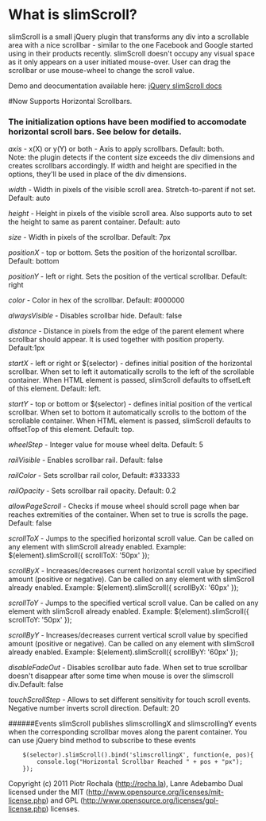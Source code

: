 # What is slimScroll?

slimScroll is a small jQuery plugin that transforms any div into a scrollable area with a nice scrollbar - similar to the one Facebook and Google started using in their products recently. slimScroll doesn't occupy any visual space as it only appears on a user initiated mouse-over. User can drag the scrollbar or use mouse-wheel to change the scroll value.

Demo and deocumentation available here: [jQuery slimScroll docs](http://rocha.la/jQuery-slimScroll)

#Now Supports Horizontal Scrollbars.
### The initialization options have been modified to accomodate horizontal scroll bars. See below for details.

*axis* - x(X) or y(Y) or both - Axis to apply scrollbars. Default: both.  
Note: the plugin detects if the content size exceeds the div dimensions and creates scrollbars accordingly. If width and height are specified in the options, they'll be used in place of the div dimensions.

*width* - Width in pixels of the visible scroll area. Stretch-to-parent if not set. Default: auto

*height* - Height in pixels of the visible scroll area. Also supports auto to set the height to same as parent container. Default: auto

*size* - Width in pixels of the scrollbar. Default: 7px

*positionX* - top or bottom. Sets the position of the horizontal scrollbar. Default: bottom

*positionY* - left or right. Sets the position of the vertical scrollbar. Default: right

*color* - Color in hex of the scrollbar. Default: #000000

*alwaysVisible* - Disables scrollbar hide. Default: false

*distance* - Distance in pixels from the edge of the parent element where scrollbar should appear. It is used together with position property. Default:1px

*startX* - left or right or $(selector) - defines initial position of the horizontal scrollbar. When set to left it automatically scrolls to the left of the scrollable container. When HTML element is passed, slimScroll defaults to offsetLeft of this element. Default: left.

*startY* - top or bottom or $(selector) - defines initial position of the vertical scrollbar. When set to bottom it automatically scrolls to the bottom of the scrollable container. When HTML element is passed, slimScroll defaults to offsetTop of this element. Default: top.

*wheelStep* - Integer value for mouse wheel delta. Default: 5

*railVisible* - Enables scrollbar rail. Default: false

*railColor* - Sets scrollbar rail color, Default: #333333

*railOpacity* - Sets scrollbar rail opacity. Default: 0.2

*allowPageScroll* - Checks if mouse wheel should scroll page when bar reaches extremities of the container. When set to true is scrolls the page. Default: false

*scrollToX* - Jumps to the specified horizontal scroll value. Can be called on any element with slimScroll already enabled. Example: $(element).slimScroll({ scrollToX: '50px' });

*scrollByX* - Increases/decreases current horizontal scroll value by specified amount (positive or negative). Can be called on any element with slimScroll already enabled. Example: $(element).slimScroll({ scrollByX: '60px' });

*scrollToY* - Jumps to the specified vertical scroll value. Can be called on any element with slimScroll already enabled. Example: $(element).slimScroll({ scrollToY: '50px' });

*scrollByY* - Increases/decreases current vertical scroll value by specified amount (positive or negative). Can be called on any element with slimScroll already enabled. Example: $(element).slimScroll({ scrollByY: '60px' });

*disableFadeOut* - Disables scrollbar auto fade. When set to true scrollbar doesn't disappear after some time when mouse is over the slimscroll div.Default: false

*touchScrollStep* - Allows to set different sensitivity for touch scroll events. Negative number inverts scroll direction. Default: 20


######Events
slimScroll publishes slimscrollingX and slimscrollingY events when the corresponding scrollbar moves along the parent container. You can use jQuery bind method to subscribe to these events

        $(selector).slimScroll().bind('slimscrollingX', function(e, pos){
            console.log("Horizontal Scrollbar Reached " + pos + "px");
        });

Copyright (c) 2011 Piotr Rochala (http://rocha.la), Lanre Adebambo
Dual licensed under the MIT (http://www.opensource.org/licenses/mit-license.php) and GPL (http://www.opensource.org/licenses/gpl-license.php) licenses.
